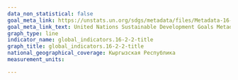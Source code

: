 ```yaml
---
data_non_statistical: false
goal_meta_link: https://unstats.un.org/sdgs/metadata/files/Metadata-16-02-02.pdf
goal_meta_link_text: United Nations Sustainable Development Goals Metadata (pdf 1361kB)
graph_type: line
indicator_name: global_indicators.16-2-2-title
graph_title: global_indicators.16-2-2-title
national_geographical_coverage: Кыргызская Республика
measurement_units: 

---
```

